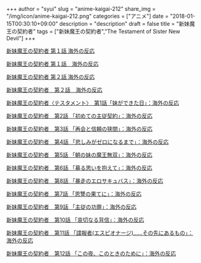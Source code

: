 +++
author = "syui"
slug = "anime-kaigai-212"
share_img = "/img/icon/anime-kaigai-212.png"
categories = ["アニメ"]
date = "2018-01-15T00:30:10+09:00"
description = "description"
draft = false
title = "新妹魔王の契約者"
tags = ["新妹魔王の契約者","The Testament of Sister New Devil"]
+++



<a href="http://blog.livedoor.jp/monkuso0927/archives/1017212690.html" rel="nofollow" target="_blank" title="新妹魔王の契約者 第１話 海外の反応">新妹魔王の契約者 第１話 海外の反応</a>

<a href="http://blog.livedoor.jp/monkuso0927/archives/1017212690.html" rel="nofollow" target="_blank" title="新妹魔王の契約者 第１話　海外の反応">新妹魔王の契約者 第１話　海外の反応</a>

<a href="http://blog.livedoor.jp/monkuso0927/archives/1017781291.html" rel="nofollow" target="_blank" title="新妹魔王の契約者 第２話 海外の反応">新妹魔王の契約者 第２話 海外の反応</a>

<a href="http://blog.livedoor.jp/monkuso0927/archives/1017781291.html" rel="nofollow" target="_blank" title="新妹魔王の契約者　第２話　海外の反応">新妹魔王の契約者　第２話　海外の反応</a>

<a href="http://fromdistant.blog.jp/archives/1017298336.html" rel="nofollow" target="_blank" title="新妹魔王の契約者〈テスタメント〉　第1話「妹ができた日」：海外の反応">新妹魔王の契約者〈テスタメント〉　第1話「妹ができた日」：海外の反応</a>

<a href="http://fromdistant.blog.jp/archives/1017893641.html" rel="nofollow" target="_blank" title="新妹魔王の契約者　第2話 「初めての主従契約」：海外の反応">新妹魔王の契約者　第2話 「初めての主従契約」：海外の反応</a>

<a href="http://fromdistant.blog.jp/archives/1018257652.html" rel="nofollow" target="_blank" title="新妹魔王の契約者　第3話 「再会と信頼の狭間」：海外の反応">新妹魔王の契約者　第3話 「再会と信頼の狭間」：海外の反応</a>

<a href="http://fromdistant.blog.jp/archives/1018931657.html" rel="nofollow" target="_blank" title="新妹魔王の契約者　第4話 「悲しみがゼロになるまで」：海外の反応">新妹魔王の契約者　第4話 「悲しみがゼロになるまで」：海外の反応</a>

<a href="http://fromdistant.blog.jp/archives/1019080221.html" rel="nofollow" target="_blank" title="新妹魔王の契約者　第5話 「朝の妹の魔王無双」：海外の反応">新妹魔王の契約者　第5話 「朝の妹の魔王無双」：海外の反応</a>

<a href="http://fromdistant.blog.jp/archives/1019831155.html" rel="nofollow" target="_blank" title="新妹魔王の契約者　第6話 「募る思いを抱えて」：海外の反応">新妹魔王の契約者　第6話 「募る思いを抱えて」：海外の反応</a>

<a href="http://fromdistant.blog.jp/archives/1020692995.html" rel="nofollow" target="_blank" title="新妹魔王の契約者　第8話 「暴走のエロサキュバス」：海外の反応">新妹魔王の契約者　第8話 「暴走のエロサキュバス」：海外の反応</a>

<a href="http://fromdistant.blog.jp/archives/1020714320.html" rel="nofollow" target="_blank" title="新妹魔王の契約者　第7話 「恩讐の果てに」：海外の反応">新妹魔王の契約者　第7話 「恩讐の果てに」：海外の反応</a>

<a href="http://fromdistant.blog.jp/archives/1021253613.html" rel="nofollow" target="_blank" title="新妹魔王の契約者　第9話 「主従の功罪」：海外の反応">新妹魔王の契約者　第9話 「主従の功罪」：海外の反応</a>

<a href="http://fromdistant.blog.jp/archives/1022018264.html" rel="nofollow" target="_blank" title="新妹魔王の契約者　第10話 「哀切なる背信」：海外の反応">新妹魔王の契約者　第10話 「哀切なる背信」：海外の反応</a>

<a href="http://fromdistant.blog.jp/archives/1022296048.html" rel="nofollow" target="_blank" title="新妹魔王の契約者　第11話 「諜報者(エスピオナージ)……その先にあるもの」：海外の反応">新妹魔王の契約者　第11話 「諜報者(エスピオナージ)……その先にあるもの」：海外の反応</a>

<a href="http://fromdistant.blog.jp/archives/1022911512.html" rel="nofollow" target="_blank" title="新妹魔王の契約者　第12話 「この夜、このときのために」：海外の反応">新妹魔王の契約者　第12話 「この夜、このときのために」：海外の反応</a>

